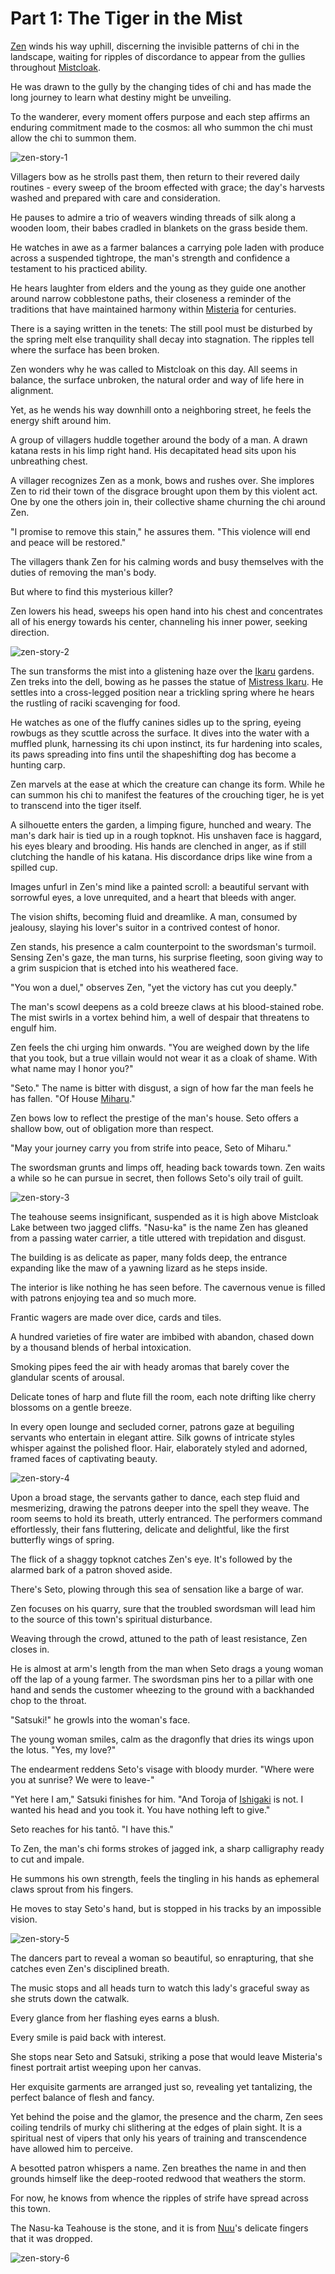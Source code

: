 # Part 1: The Tiger in the Mist

[Zen](../../heroes-of-rathe/zen-about.md) winds his way uphill, discerning the invisible patterns of chi in the landscape, waiting for ripples of discordance to appear from the gullies throughout [Mistcloak](../../world-of-rathe/misteria/among-the-mists.md#mistcloak-gully).

He was drawn to the gully by the changing tides of chi and has made the long journey to learn what destiny might be unveiling.

To the wanderer, every moment offers purpose and each step affirms an enduring commitment made to the cosmos: all who summon the chi must allow the chi to summon them.

<img src="https://d2hl7maqck52px.cloudfront.net/main-story/15-part-the-mistveil/zen-story-1.webp" alt="zen-story-1" class="center">

Villagers bow as he strolls past them, then return to their revered daily routines - every sweep of the broom effected with grace; the day's harvests washed and prepared with care and consideration.

He pauses to admire a trio of weavers winding threads of silk along a wooden loom, their babes cradled in blankets on the grass beside them.

He watches in awe as a farmer balances a carrying pole laden with produce across a suspended tightrope, the man's strength and confidence a testament to his practiced ability.

He hears laughter from elders and the young as they guide one another around narrow cobblestone paths, their closeness a reminder of the traditions that have maintained harmony within [Misteria](../../world-of-rathe/misteria/misteria.md) for centuries.

There is a saying written in the tenets: The still pool must be disturbed by the spring melt else tranquility shall decay into stagnation. The ripples tell where the surface has been broken.

Zen wonders why he was called to Mistcloak on this day. All seems in balance, the surface unbroken, the natural order and way of life here in alignment.

Yet, as he wends his way downhill onto a neighboring street, he feels the energy shift around him.

A group of villagers huddle together around the body of a man. A drawn katana rests in his limp right hand. His decapitated head sits upon his unbreathing chest.

A villager recognizes Zen as a monk, bows and rushes over. She implores Zen to rid their town of the disgrace brought upon them by this violent act. One by one the others join in, their collective shame churning the chi around Zen.

"I promise to remove this stain," he assures them. "This violence will end and peace will be restored."

The villagers thank Zen for his calming words and busy themselves with the duties of removing the man's body.

But where to find this mysterious killer?

Zen lowers his head, sweeps his open hand into his chest and concentrates all of his energy towards his center, channeling his inner power, seeking direction.

<img src="https://d2hl7maqck52px.cloudfront.net/main-story/15-part-the-mistveil/zen-story-2.webp" alt="zen-story-2" class="center">

The sun transforms the mist into a glistening haze over the [Ikaru](~Ikaru) gardens. Zen treks into the dell, bowing as he passes the statue of [Mistress Ikaru](../../world-of-rathe/misteria/the-legend-of-mistress-ikaru.md). He settles into a cross-legged position near a trickling spring where he hears the rustling of raciki scavenging for food.

He watches as one of the fluffy canines sidles up to the spring, eyeing rowbugs as they scuttle across the surface. It dives into the water with a muffled plunk, harnessing its chi upon instinct, its fur hardening into scales, its paws spreading into fins until the shapeshifting dog has become a hunting carp.

Zen marvels at the ease at which the creature can change its form. While he can summon his chi to manifest the features of the crouching tiger, he is yet to transcend into the tiger itself.

A silhouette enters the garden, a limping figure, hunched and weary. The man's dark hair is tied up in a rough topknot. His unshaven face is haggard, his eyes bleary and brooding. His hands are clenched in anger, as if still clutching the handle of his katana. His discordance drips like wine from a spilled cup.

Images unfurl in Zen's mind like a painted scroll: a beautiful servant with sorrowful eyes, a love unrequited, and a heart that bleeds with anger.

The vision shifts, becoming fluid and dreamlike. A man, consumed by jealousy, slaying his lover's suitor in a contrived contest of honor.

Zen stands, his presence a calm counterpoint to the swordsman's turmoil. Sensing Zen's gaze, the man turns, his surprise fleeting, soon giving way to a grim suspicion that is etched into his weathered face.

"You won a duel," observes Zen, "yet the victory has cut you deeply."

The man's scowl deepens as a cold breeze claws at his blood-stained robe. The mist swirls in a vortex behind him, a well of despair that threatens to engulf him.

Zen feels the chi urging him onwards. "You are weighed down by the life that you took, but a true villain would not wear it as a cloak of shame. With what name may I honor you?"

"Seto." The name is bitter with disgust, a sign of how far the man feels he has fallen. "Of House [Miharu](../../world-of-rathe/misteria/prestigious-households.md)."

Zen bows low to reflect the prestige of the man's house. Seto offers a shallow bow, out of obligation more than respect.

"May your journey carry you from strife into peace, Seto of Miharu."

The swordsman grunts and limps off, heading back towards town. Zen waits a while so he can pursue in secret, then follows Seto's oily trail of guilt.

<img src="https://d2hl7maqck52px.cloudfront.net/main-story/15-part-the-mistveil/zen-story-3.webp" alt="zen-story-3" class="center">

The teahouse seems insignificant, suspended as it is high above Mistcloak Lake between two jagged cliffs. "Nasu-ka" is the name Zen has gleaned from a passing water carrier, a title uttered with trepidation and disgust.

The building is as delicate as paper, many folds deep, the entrance expanding like the maw of a yawning lizard as he steps inside.

The interior is like nothing he has seen before. The cavernous venue is filled with patrons enjoying tea and so much more.

Frantic wagers are made over dice, cards and tiles.

A hundred varieties of fire water are imbibed with abandon, chased down by a thousand blends of herbal intoxication.

Smoking pipes feed the air with heady aromas that barely cover the glandular scents of arousal.

Delicate tones of harp and flute fill the room, each note drifting like cherry blossoms on a gentle breeze.

In every open lounge and secluded corner, patrons gaze at beguiling servants who entertain in elegant attire. Silk gowns of intricate styles whisper against the polished floor. Hair, elaborately styled and adorned, framed faces of captivating beauty.

<img src="https://d2hl7maqck52px.cloudfront.net/main-story/15-part-the-mistveil/zen-story-4.webp" alt="zen-story-4" class="center">

Upon a broad stage, the servants gather to dance, each step fluid and mesmerizing, drawing the patrons deeper into the spell they weave. The room seems to hold its breath, utterly entranced. The performers command effortlessly, their fans fluttering, delicate and delightful, like the first butterfly wings of spring.

The flick of a shaggy topknot catches Zen's eye. It's followed by the alarmed bark of a patron shoved aside.

There's Seto, plowing through this sea of sensation like a barge of war.

Zen focuses on his quarry, sure that the troubled swordsman will lead him to the source of this town's spiritual disturbance.

Weaving through the crowd, attuned to the path of least resistance, Zen closes in.

He is almost at arm's length from the man when Seto drags a young woman off the lap of a young farmer. The swordsman pins her to a pillar with one hand and sends the customer wheezing to the ground with a backhanded chop to the throat.

"Satsuki!" he growls into the woman's face.

The young woman smiles, calm as the dragonfly that dries its wings upon the lotus. "Yes, my love?"

The endearment reddens Seto's visage with bloody murder. "Where were you at sunrise? We were to leave-"

"Yet here I am," Satsuki finishes for him. "And Toroja of [Ishigaki](../../world-of-rathe/misteria/prestigious-households.md) is not. I wanted his head and you took it. You have nothing left to give."

Seto reaches for his tantō. "I have this."

To Zen, the man's chi forms strokes of jagged ink, a sharp calligraphy ready to cut and impale.

He summons his own strength, feels the tingling in his hands as ephemeral claws sprout from his fingers.

He moves to stay Seto's hand, but is stopped in his tracks by an impossible vision.

<img src="https://d2hl7maqck52px.cloudfront.net/main-story/15-part-the-mistveil/zen-story-5.webp" alt="zen-story-5" class="center">

The dancers part to reveal a woman so beautiful, so enrapturing, that she catches even Zen's disciplined breath.

The music stops and all heads turn to watch this lady's graceful sway as she struts down the catwalk.

Every glance from her flashing eyes earns a blush.

Every smile is paid back with interest.

She stops near Seto and Satsuki, striking a pose that would leave Misteria's finest portrait artist weeping upon her canvas.

Her exquisite garments are arranged just so, revealing yet tantalizing, the perfect balance of flesh and fancy.

Yet behind the poise and the glamor, the presence and the charm, Zen sees coiling tendrils of murky chi slithering at the edges of plain sight. It is a spiritual nest of vipers that only his years of training and transcendence have allowed him to perceive.

A besotted patron whispers a name. Zen breathes the name in and then grounds himself like the deep-rooted redwood that weathers the storm.

For now, he knows from whence the ripples of strife have spread across this town.

The Nasu-ka Teahouse is the stone, and it is from [Nuu](../../heroes-of-rathe/nuu-about.md)'s delicate fingers that it was dropped.

<img src="https://d2hl7maqck52px.cloudfront.net/main-story/15-part-the-mistveil/zen-story-6.webp" alt="zen-story-6" class="center">
